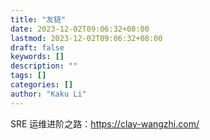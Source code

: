 ```yaml
---
title: "友链"
date: 2023-12-02T09:06:32+08:00
lastmod: 2023-12-02T09:06:32+08:00
draft: false
keywords: []
description: ""
tags: []
categories: []
author: "Kaku Li"
---
```


SRE 运维进阶之路：https://clay-wangzhi.com/
